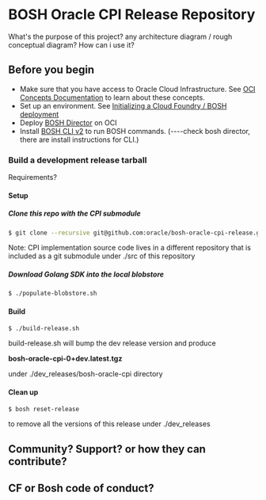 # BOSH Oracle CPI Release Repository
What's the purpose of this project? 
any architecture diagram / rough conceptual diagram? How can i use it?

## Before you begin

* Make sure that you have access to Oracle Cloud Infrastructure. See [OCI Concepts Documentation](https://docs.us-phoenix-1.oraclecloud.com/Content/GSG/Concepts/concepts.htm) to learn about these concepts.
* Set up an environment. See [Initializing a Cloud Foundry / BOSH deployment](https://github.com/oracle/terraform-oci-cf-install)
* Deploy  [BOSH Director](docs/deploy_director.md) on OCI
* Install [BOSH CLI v2](https://bosh.io/docs/cli-v2.html#install) to run BOSH commands. (----check bosh director, there are install instructions for CLI.)

### Build a development release tarball 

Requirements? 

#### Setup 
##### Clone this repo with the CPI submodule
```bash
$ git clone --recursive git@github.com:oracle/bosh-oracle-cpi-release.git
```

Note: CPI implementation source code lives in a different repository that is included as a git submodule under ./src of this 
repository 
##### Download Golang SDK into the local blobstore
````bash
$ ./populate-blobstore.sh
````
#### Build 
```bash
$ ./build-release.sh
```
build-release.sh will bump the dev release version and produce 

**bosh-oracle-cpi-0+dev.latest.tgz** 

under ./dev_releases/bosh-oracle-cpi directory

#### Clean up
```bash
$ bosh reset-release 
```
to remove all the versions of this release under ./dev_releases 

## Community? Support? or how they can contribute?

## CF or Bosh code of conduct?

